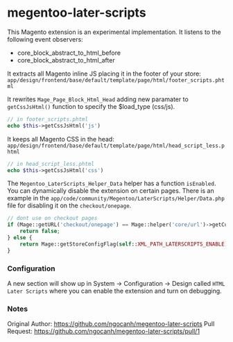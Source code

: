 megentoo-later-scripts
======================

This Magento extension is an experimental implementation. It listens to the following event observers:
* core_block_abstract_to_html_before
* core_block_abstract_to_html_after

It extracts all Magento inline JS placing it in the footer of your store:
```app/design/frontend/base/default/template/page/html/footer_scripts.phtml```

It rewrites ```Mage_Page_Block_Html_Head``` adding new paramater to ```getCssJsHtml()``` function to specify the $load_type (css/js).

```php
// in footer_scripts.phtml
echo $this->getCssJsHtml('js') 
```
It keeps all Magento CSS in the head:
```app/design/frontend/base/default/template/page/html/head_script_less.phtml```

```php
// in head_script_less.phtml
echo $this->getCssJsHtml('css') 
```

The ```Megentoo_LaterScripts_Helper_Data``` helper has a function ```isEnabled```. You can dynamically disable the extension on certain pages. There is an example in the ```app/code/community/Megentoo/LaterScripts/Helper/Data.php``` file for disabling it on the ```checkout/onepage```.
```php
// dont use on checkout pages
if (Mage::getURL('checkout/onepage') == Mage::helper('core/url')->getCurrentUrl()) {
	return false;
} else {
	return Mage::getStoreConfigFlag(self::XML_PATH_LATERSCRIPTS_ENABLE);
}
```

### Configuration
A new section will show up in System -> Configuration -> Design called ```HTML Later Scripts``` where you can enable the extension and turn on debugging.

### Notes
Original Author:
https://github.com/ngocanh/megentoo-later-scripts
Pull Request:
https://github.com/ngocanh/megentoo-later-scripts/pull/1

